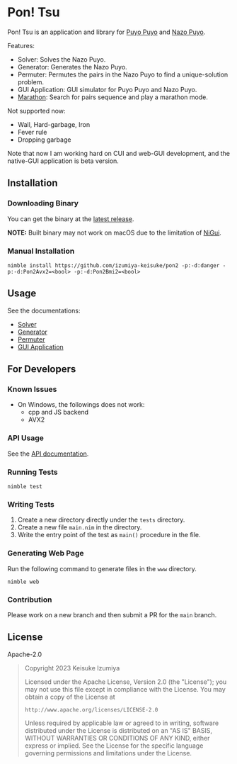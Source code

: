 # Pon! Tsu

Pon! Tsu is an application and library for [Puyo Puyo](https://puyo.sega.jp/)
and [Nazo Puyo](https://vc.sega.jp/3ds/nazopuyo/).

Features:
- Solver: Solves the Nazo Puyo.
- Generator: Generates the Nazo Puyo.
- Permuter: Permutes the pairs in the Nazo Puyo to find a unique-solution
problem.
- GUI Application: GUI simulator for Puyo Puyo and Nazo Puyo.
- [Marathon](https://izumiya-keisuke.github.io/pon2/marathon/index.html): Search for pairs sequence and play a marathon mode.

Not supported now:
- Wall, Hard-garbage, Iron
- Fever rule
- Dropping garbage

Note that now I am working hard on CUI and web-GUI development, and the
native-GUI application is beta version.

## Installation

### Downloading Binary

You can get the binary at the
[latest release](https://github.com/izumiya-keisuke/pon2/releases/latest).

**NOTE:** Built binary may not work on macOS due to the limitation of
[NiGui](https://github.com/simonkrauter/NiGui).

### Manual Installation

```shell
nimble install https://github.com/izumiya-keisuke/pon2 -p:-d:danger -p:-d:Pon2Avx2=<bool> -p:-d:Pon2Bmi2=<bool>
```

## Usage

See the documentations:
- [Solver](./docs/solve.md)
- [Generator](./docs/generate.md)
- [Permuter](./docs/permute.md)
- [GUI Application](./docs/edit.md)

## For Developers

### Known Issues

- On Windows, the followings does not work:
    - cpp and JS backend
    - AVX2

### API Usage

See the [API documentation](https://izumiya-keisuke.github.io/pon2/docs/pon2.html).

### Running Tests

```shell
nimble test
```

### Writing Tests

1. Create a new directory directly under the `tests` directory.
1. Create a new file `main.nim` in the directory.
1. Write the entry point of the test as `main()` procedure in the file.

### Generating Web Page

Run the following command to generate files in the `www` directory.

```shell
nimble web
```

### Contribution

Please work on a new branch and then submit a PR for the `main` branch.

## License

Apache-2.0

> Copyright 2023 Keisuke Izumiya
>
> Licensed under the Apache License, Version 2.0 (the "License");
> you may not use this file except in compliance with the License.
> You may obtain a copy of the License at
>
>     http://www.apache.org/licenses/LICENSE-2.0
>
> Unless required by applicable law or agreed to in writing, software
> distributed under the License is distributed on an "AS IS" BASIS,
> WITHOUT WARRANTIES OR CONDITIONS OF ANY KIND, either express or implied.
> See the License for the specific language governing permissions and
> limitations under the License.
